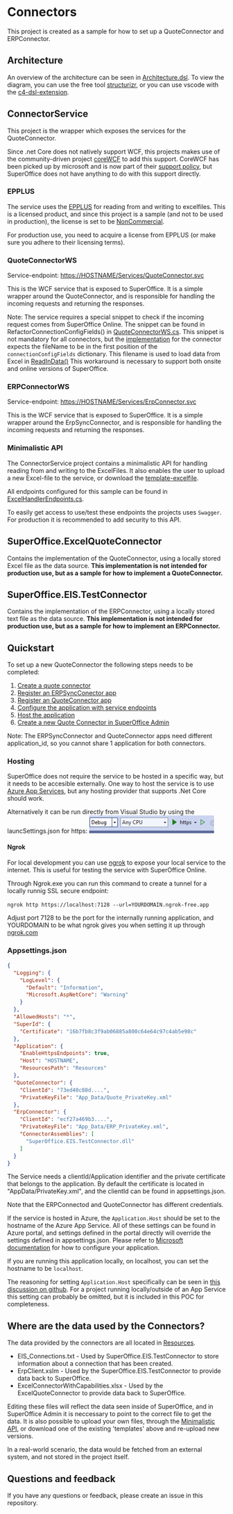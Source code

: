 # Connectors

This project is created as a sample for how to set up a QuoteConnector and ERPConnector.

## Architecture

An overview of the architecture can be seen in [Architecture.dsl](./Architecture.dsl).
To view the diagram, you can use the free tool [structurizr](https://structurizr.com/dsl), or you can use vscode with the [c4-dsl-extension](https://marketplace.visualstudio.com/items?itemName=systemticks.c4-dsl-extension).

## ConnectorService
This project is the wrapper which exposes the services for the QuoteConnector.

Since .net Core does not natively support WCF, this projects makes use of the community-driven project [coreWCF](https://github.com/CoreWCF/CoreWCF) to add this support. CoreWCF has been picked up by microsoft and is now part of their [support policy](https://dotnet.microsoft.com/en-us/platform/support/policy/corewcf), but SuperOffice does not have anything to do with this support directly.

### EPPLUS

The service uses the [EPPLUS](https://www.epplussoftware.com/) for reading from and writing to excelfiles. This is a licensed product, and since this project is a sample (and not to be used in production), the license is set to be [NonCommercial](./Source/ConnectorService/Utils/ExcelHandler.cs#L29).

For production use, you need to acquire a license from EPPLUS (or make sure you adhere to their licensing terms).

### QuoteConnectorWS

Service-endpoint: [https://HOSTNAME/Services/QuoteConnector.svc](./Source/ConnectorService/Services/QuoteConnector.cs)

This is the WCF service that is exposed to SuperOffice. It is a simple wrapper around the QuoteConnector, and is responsible for handling the incoming requests and returning the responses.

Note: 
The service requires a special snippet to check if the incoming request comes from SuperOffice Online. The snippet can be found in RefactorConnectionConfigFields() in [QuoteConnectorWS.cs](./Source/ConnectorService/Services/QuoteConnectorWS.cs).
This snippet is not mandatory for all connectors, but the [implementation](./Source/SuperOffice.ExcelQuoteConnector/ExcelQuoteConnector.cs#L255) for the connector expects the fileName to be in the first position of the `connectionConfigFields` dictionary. 
This filename is used to load data from Excel in [ReadInData()](./Source/SuperOffice.ExcelQuoteConnector/ExcelQuoteConnector.cs#L878)
This workaround is necessary to support both onsite and online versions of SuperOffice.

### ERPConnectorWS

Service-endpoint: [https://HOSTNAME/Services/ErpConnector.svc](./Source/ConnectorService/Services/ERPConnectorWS.cs)

This is the WCF service that is exposed to SuperOffice. It is a simple wrapper around the ErpSyncConnector, and is responsible for handling the incoming requests and returning the responses.

### Minimalistic API

The ConnectorService project contains a minimalistic API for handling reading from and writing to the ExcelFiles. It also enables the user to upload a new Excel-file to the service, or download the [template-excelfile](./Source/ConnectorService/Resources/ExcelConnectorWithCapabilities.xlsx). 

All endpoints configured for this sample can be found in [ExcelHandlerEndpoints.cs](./Source/ConnectorService/API/ExcelHandlerEndpoints.cs).

To easily get access to use/test these endpoints the projects uses `Swagger`. For production it is recommended to add security to this API.

## SuperOffice.ExcelQuoteConnector
Contains the implementation of the QuoteConnector, using a locally stored Excel file as the data source. **This implementation is not intended for production use, but as a sample for how to implement a QuoteConnector.**

## SuperOffice.EIS.TestConnector
Contains the implementation of the ERPConnector, using a locally stored text file as the data source. **This implementation is not intended for production use, but as a sample for how to implement an ERPConnector.**

## Quickstart

To set up a new QuoteConnector the following steps needs to be completed:

1. [Create a quote connector][0]
2. [Register an ERPSyncConector app][1]
3. [Register an QuoteConnector app][1]
4. [Configure the application with service endpoints][2]
5. [Host the application](#Hosting)
5. [Create a new Quote Connector in SuperOffice Admin][3]

Note: The ERPSyncConnector and QuoteConnector apps need different application_id, so you cannot share 1 application for both connectors.

### Hosting

SuperOffice does not require the service to be hosted in a specific way, but it needs to be accesible externally. One way to host the service is to use [Azure App Services][5], but any hosting provider that supports .Net Core should work.

Alternatively it can be run directly from Visual Studio by using the launcSettings.json for https:
![Vs Hosting](Resources/vs-hosting.png)

#### Ngrok

For local development you can use [ngrok](https://ngrok.com/) to expose your local service to the internet. This is useful for testing the service with SuperOffice Online.

Through Ngrok.exe you can run this command to create a tunnel for a locally runnig SSL secure endpoint: 

`ngrok http https://localhost:7128 --url=YOURDOMAIN.ngrok-free.app`

Adjust port 7128 to be the port for the internally running application, and YOURDOMAIN to be what ngrok gives you when setting it up through [ngrok.com](https://ngrok.com/)


### Appsettings.json

```json
{
  "Logging": {
    "LogLevel": {
      "Default": "Information",
      "Microsoft.AspNetCore": "Warning"
    }
  },
  "AllowedHosts": "*",
  "SuperId": {
    "Certificate": "16b7fb8c3f9ab06885a800c64e64c97c4ab5e98c"
  },
  "Application": {
    "EnableHttpsEndpoints": true,
    "Host": "HOSTNAME",
    "ResourcesPath": "Resources"
  },
  "QuoteConnector": {
    "ClientId": "73ed40c88d....",
    "PrivateKeyFile": "App_Data/Quote_PrivateKey.xml"
  },
  "ErpConnector": {
    "ClientId": "ecf27a469b3....",
    "PrivateKeyFile": "App_Data/ERP_PrivateKey.xml",
    "ConnectorAssemblies": [
      "SuperOffice.EIS.TestConnector.dll"
    ]
  }
}

```

The Service needs a clientId/Application identifier and the private certificate that belongs to the application. By default the certificate is located in "AppData/PrivateKey.xml", and the clientId can be found in appsettings.json.

Note that the ERPConnectod and QuoteConnector has different credentials.

If the service is hosted in Azure, the `Application.Host` should be set to the hostname of the Azure App Service. All of these settings can be found in Azure portal, and settings defined in the portal directly will override the settings defined in appsettings.json. Please refer to [Microsoft documentation][6] for how to configure your application.

If you are running this application locally, on localhost, you can set the hostname to be `localhost`. 

The reasoning for setting `Application.Host` specifically can be seen in [this discussion on github](https://github.com/CoreWCF/CoreWCF/discussions/1515). For a project running locally/outside of an App Service this setting can probably be omitted, but it is included in this POC for completeness.

## Where are the data used by the Connectors?

The data provided by the connectors are all located in [Resources](./Resources). 

* EIS_Connections.txt - Used by SuperOffice.EIS.TestConnector to store information about a connection that has been created. 
* ErpClient.xslm - Used by the SuperOffice.EIS.TestConnector to provide data back to SuperOffice.
* ExcelConnectorWithCapabilities.xlsx - Used by the ExcelQuoteConnector to provide data back to SuperOffice.

Editing these files will reflect the data seen inside of SuperOffice, and in SuperOffice Admin it is neccessary to point to the correct file to get the data. It is also possible to upload your own files, through the [Minimalistic API](#Minimalistic_API), or download one of the existing 'templates' above and re-upload new versions.

In a real-world scenario, the data would be fetched from an external system, and not stored in the project itself.

## Questions and feedback

If you have any questions or feedback, please create an issue in this repository.

<!-- Reference links -->
[0]: https://docs.superoffice.com/en/api/netserver/plugins/quote-connectors/online-quote-connectors/index.html
[1]: https://docs.superoffice.com/en/developer-portal/create-app/sync-app.html
[2]: https://docs.superoffice.com/en/developer-portal/create-app/config/update-endpoints.html
[3]: https://docs.superoffice.com/en/quote/learn/admin/erp-connection-add.html
[4]: https://docs.superoffice.com/en/api/netserver/plugins/quote-connectors/set-up.html#pluginresponseinfo-testconnection--dictionarystring-string-connectiondata-connectiondata-
[5]: https://azure.microsoft.com/en-us/products/app-service
[6]: https://learn.microsoft.com/en-us/azure/app-service/configure-common?tabs=portal
